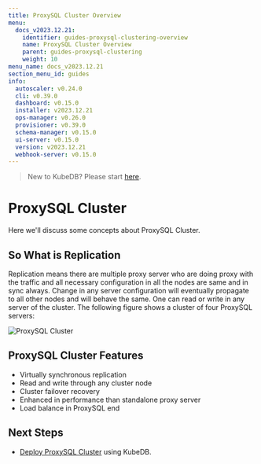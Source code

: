 ```yaml
---
title: ProxySQL Cluster Overview
menu:
  docs_v2023.12.21:
    identifier: guides-proxysql-clustering-overview
    name: ProxySQL Cluster Overview
    parent: guides-proxysql-clustering
    weight: 10
menu_name: docs_v2023.12.21
section_menu_id: guides
info:
  autoscaler: v0.24.0
  cli: v0.39.0
  dashboard: v0.15.0
  installer: v2023.12.21
  ops-manager: v0.26.0
  provisioner: v0.39.0
  schema-manager: v0.15.0
  ui-server: v0.15.0
  version: v2023.12.21
  webhook-server: v0.15.0
---
```


> New to KubeDB? Please start [here](/docs/v2023.12.21/README).

# ProxySQL Cluster

Here we'll discuss some concepts about ProxySQL Cluster.

## So What is Replication

Replication means there are multiple proxy server who are doing proxy with the traffic and all necessary configuration in all the nodes are same and in sync always. Change in any server configuration will eventually propagate to all other nodes and will behave the same. One can read or write in any server of the cluster. The following figure shows a cluster of four ProxySQL servers:

![ProxySQL Cluster](/docs/v2023.12.21/guides/proxysql/clustering/overview/images/proxy-cluster.png)


## ProxySQL Cluster Features

- Virtually synchronous replication
- Read and write through any cluster node
- Cluster failover recovery
- Enhanced in performance than standalone proxy server
- Load balance in ProxySQL end


## Next Steps

- [Deploy ProxySQL Cluster](/docs/v2023.12.21/guides/proxysql/clustering/proxysql-cluster/) using KubeDB.